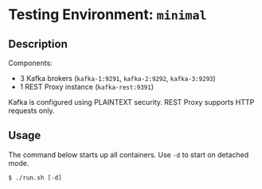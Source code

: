 # Testing Environment: `minimal`

## Description

Components:

  * 3 Kafka brokers (`kafka-1:9291`, `kafka-2:9292`, `kafka-3:9293`)
  * 1 REST Proxy instance (`kafka-rest:9391`)

Kafka is configured using PLAINTEXT security. REST Proxy supports HTTP requests only.

## Usage

The command below starts up all containers. Use `-d` to start on detached mode.

```shell script
$ ./run.sh [-d] 
```
